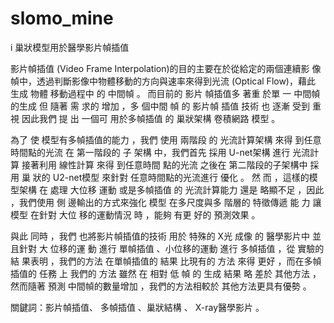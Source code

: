# slomo_mine

i
巢狀模型用於醫學影片幀插值

影片幀插值 (Video Frame Interpolation)的目的主要在於從給定的兩個連續影
像幀中，透過判斷影像中物體移動的方向與速率來得到光流 (Optical Flow)，藉此
生成 物體 移動過程中 的 中間幀 。 而目前的 影片 幀插值多 著重 於單 一 中間幀的生成
但 隨著 需 求的 增加 ，多 個中間 幀 的 影片幀 插值 技術 也 逐漸 受到 重視 因此我們 提
出 一個可 用於多幀插值 的 巢狀架構 卷積網路 模型 。

為了 使 模型有多幀插值的能力 ，我們 使用 兩階段 的 光流計算架構 來得 到任意
時間點的光流 在 第一階段的 子 架構 中，我們首先 採用 U-net架構 進行 光流計算
接著利用 線性計算 來得 到任意時間 點的光流 之後在 第二階段的子架構中 採用 巢
狀的 U2-net模型 來針對 任意時間點的光流進行 優化 。 然 而 ，這樣的模型架構 在
處理 大位移 運動 或是多幀插值 的 光流計算能力 還是 略顯不足 ，因此 ，我們使用 側
邊輸出的方式來強化 模型 在多尺度與多 階層的 特徵傳遞 能 力 讓模型 在針對 大位
移的運動情況 時 ，能夠 有更 好的 預測效果 。

與此 同時 ，我們 也將影片幀插值的技術 用於 特殊的 X光 成像 的 醫學影片中
並且針對 大 位移的運 動 進行 單幀插值 、小位移的運動 進行 多幀插值 ，從 實驗的 結
果表明 ，我們的方法 在單幀插值的 結果 比現有的 方法 來得 更好 ，而在多幀插值的
任務 上 我們的 方法 雖然 在 相對 低 幀 的 生成 結果 略 差於 其他方法 ，然而隨著 預測
中間幀的數量增加 ，我們的方法相較於 其他方法更具有優勢 。

關鍵詞：影片幀插值、
多幀插值 、巢狀結構 、 X-ray醫學影片 。
